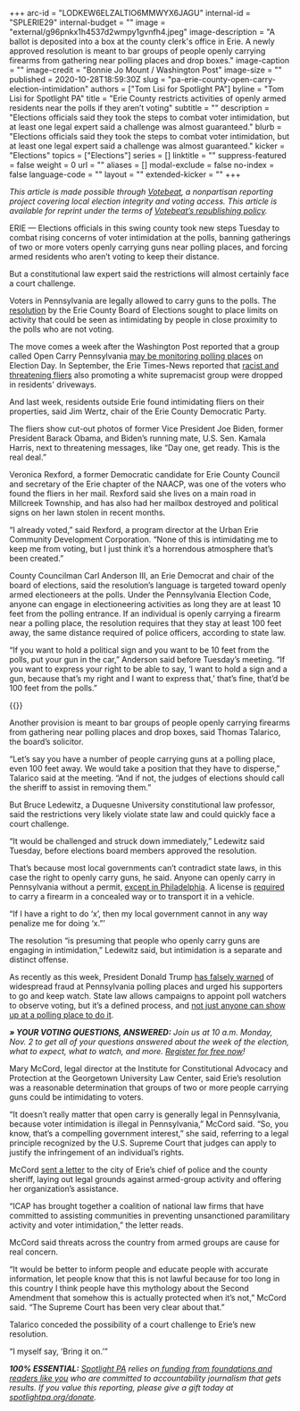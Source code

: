 +++
arc-id = "LODKEW6ELZALTIO6MMWYX6JAGU"
internal-id = "SPLERIE29"
internal-budget = ""
image = "external/g96pnkx1h4537d2wmpy1gvnfh4.jpeg"
image-description = "A ballot is deposited into a box at the county clerk's office in Erie. A newly approved resolution is meant to bar groups of people openly carrying firearms from gathering near polling places and drop boxes."
image-caption = ""
image-credit = "Bonnie Jo Mount / Washington Post"
image-size = ""
published = 2020-10-28T18:59:30Z
slug = "pa-erie-county-open-carry-election-intimidation"
authors = ["Tom Lisi for Spotlight PA"]
byline = "Tom Lisi for Spotlight PA"
title = "Erie County restricts activities of openly armed residents near the polls if they aren’t voting"
subtitle = ""
description = "Elections officials said they took the steps to combat voter intimidation, but at least one legal expert said a challenge was almost guaranteed."
blurb = "Elections officials said they took the steps to combat voter intimidation, but at least one legal expert said a challenge was almost guaranteed."
kicker = "Elections"
topics = ["Elections"]
series = []
linktitle = ""
suppress-featured = false
weight = 0
url = ""
aliases = []
modal-exclude = false
no-index = false
language-code = ""
layout = ""
extended-kicker = ""
+++

<i>This article is made possible through&nbsp;</i><a href="http://votebeat.org/"><i>Votebeat</i></a><i>, a nonpartisan reporting project covering local election integrity and voting access. This article is available for reprint under the terms of&nbsp;</i><a href="https://votebeat.org/republishing/"><i>Votebeat’s republishing policy</i></a><i>.</i>

ERIE — Elections officials in this swing county took new steps Tuesday to combat rising concerns of voter intimidation at the polls, banning gatherings of two or more voters openly carrying guns near polling places, and forcing armed residents who aren’t voting to keep their distance.

But a constitutional law expert said the restrictions will almost certainly face a court challenge.

Voters in Pennsylvania are legally allowed to carry guns to the polls. The <a href="https://eriecountypa.gov/wp-content/uploads/2020/10/10-27-20-Election-Board-Packet.pdf" target=_blank>resolution</a> by the Erie County Board of Elections sought to place limits on activity that could be seen as intimidating by people in close proximity to the polls who are not voting.

The move comes a week after the Washington Post reported that a group called Open Carry Pennsylvania <a href="https://www.washingtonpost.com/politics/amid-fears-of-election-day-chaos-one-county-prepares-for-anxious-days-after-the-vote/2020/10/17/c2c9e928-0a60-11eb-a166-dc429b380d10_story.html">may be monitoring polling places</a> on Election Day. In September, the Erie Times-News reported that <a href="https://www.goerie.com/story/news/politics/elections/2020/09/25/kkk-supportive-notes-dropped-in-erie-county-driveways/42691653/">racist and threatening fliers</a> also promoting a white supremacist group were dropped in residents' driveways.

And last week, residents outside Erie found intimidating fliers on their properties, said Jim Wertz, chair of the Erie County Democratic Party.

The fliers show cut-out photos of former Vice President Joe Biden, former President Barack Obama, and Biden’s running mate, U.S. Sen. Kamala Harris, next to threatening messages, like “Day one, get ready. This is the real deal.”

<script src="https://www.spotlightpa.org/embed.js" async></script><div data-spl-embed-version="1" data-spl-src="https://www.spotlightpa.org/embeds/newsletter/"></div>

Veronica Rexford, a former Democratic candidate for Erie County Council and secretary of the Erie chapter of the NAACP, was one of the voters who found the fliers in her mail. Rexford said she lives on a main road in Millcreek Township, and has also had her mailbox destroyed and political signs on her lawn stolen in recent months.

“I already voted,” said Rexford, a program director at the Urban Erie Community Development Corporation. “None of this is intimidating me to keep me from voting, but I just think it’s a horrendous atmosphere that’s been created.”

County Councilman Carl Anderson III, an Erie Democrat and chair of the board of elections, said the resolution’s language is targeted toward openly armed electioneers at the polls. Under the Pennsylvania Election Code, anyone can engage in electioneering activities as long they are at least 10 feet from the polling entrance. If an individual is openly carrying a firearm near a polling place, the resolution requires that they stay at least 100 feet away, the same distance required of police officers, according to state law.

“If you want to hold a political sign and you want to be 10 feet from the polls, put your gun in the car,” Anderson said before Tuesday’s meeting. “If you want to express your right to be able to say, ‘I want to hold a sign and a gun, because that’s my right and I want to express that,’ that’s fine, that’d be 100 feet from the polls.”

{{<picture src="external/x28kgh8dgjkj0y5r0nw83tvgbr.png" description="Residents outside Erie found intimidating fliers on their properties in October, said Jim Wertz, chair of the Erie County Democratic Party." caption="Residents outside Erie found intimidating fliers on their properties in October, said Jim Wertz, chair of the Erie County Democratic Party." credit="Courtesy Jim Wertz, Erie County Democratic Party ">}} 

Another provision is meant to bar groups of people openly carrying firearms from gathering near polling places and drop boxes, said Thomas Talarico, the board’s solicitor.

“Let’s say you have a number of people carrying guns at a polling place, even 100 feet away. We would take a position that they have to disperse,” Talarico said at the meeting. “And if not, the judges of elections should call the sheriff to assist in removing them.”

But Bruce Ledewitz, a Duquesne University constitutional law professor, said the restrictions very likely violate state law and could quickly face a court challenge.

“It would be challenged and struck down immediately,” Ledewitz said Tuesday, before elections board members approved the resolution.

That’s because most local governments can’t contradict state laws, in this case the right to openly carry guns, he said. Anyone can openly carry in Pennsylvania without a permit, <a href="https://www.phila.gov/2018-03-20-gun-control-policies/">except in Philadelphia</a>. A license is <a href="https://www.psp.pa.gov/firearms-information/Pages/Carrying-Firearms-in-Pennsylvania.aspx">required</a> to carry a firearm in a concealed way or to transport it in a vehicle.

“If I have a right to do ‘x’, then my local government cannot in any way penalize me for doing ‘x.”’

The resolution “is presuming that people who openly carry guns are engaging in intimidation,” Ledewitz said, but intimidation is a separate and distinct offense.

As recently as this week, President Donald Trump <a href="https://www.inquirer.com/politics/election/trump-poll-watchers-philadelphia-early-voting-20200929.html">has falsely warned</a> of widespread fraud at Pennsylvania polling places and urged his supporters to go and keep watch. State law allows campaigns to appoint poll watchers to observe voting, but it’s a defined process, and <a href="https://www.spotlightpa.org/news/2020/10/pa-poll-watchers-can-cant-do-election-day-explainer/">not just anyone can show up at a polling place to do it</a>.

<i><b>» YOUR VOTING QUESTIONS, ANSWERED:</b></i><i>&nbsp;Join us at 10 a.m. Monday, Nov. 2 to get all of your questions answered about the week of the election, what to expect, what to watch, and more.&nbsp;</i><a href="https://inquirer.zoom.us/webinar/register/5816037238914/WN_zovGJrYlQO2s1h_KThtM1w"><i>Register for free now</i></a><i>!</i>

Mary McCord, legal director at the Institute for Constitutional Advocacy and Protection at the Georgetown University Law Center, said Erie’s resolution was a reasonable determination that groups of two or more people carrying guns could be intimidating to voters.

“It doesn’t really matter that open carry is generally legal in Pennsylvania, because voter intimidation is illegal in Pennsylvania,” McCord said. “So, you know, that’s a compelling government interest,” she said, referring to a legal principle recognized by the U.S. Supreme Court that judges can apply to justify the infringement of an individual’s rights.

McCord <a href="https://www.law.georgetown.edu/icap/wp-content/uploads/sites/32/2020/10/ICAP-Erie-letter-pdf10-23-2020.pdf">sent a letter</a> to the city of Erie’s chief of police and the county sheriff, laying out legal grounds against armed-group activity and offering her organization’s assistance.

<script src="https://www.spotlightpa.org/embed.js" async></script><div data-spl-embed-version="1" data-spl-src="https://www.spotlightpa.org/embeds/cta/?url=https%3A%2F%2Fwww.spotlightpa.org%2Fdonate&eyebrow=BECOME%20A%20MEMBER&body=Make%20a%20gift%20today%20and%20help%20Spotlight%20PA%20continue%20to%20provide%20100%25%20essential%20reporting%20on%20the%20upcoming%20election%20in%20Pennsylvania.%20From%20court%20challenges%20to%20voter%20intimidation%2C%20our%20reporters%20are%20keeping%20watch%20for%20you.&cta=JOIN%20US%20NOW"></div>

“ICAP has brought together a coalition of national law firms that have committed to assisting communities in preventing unsanctioned paramilitary activity and voter intimidation,” the letter reads.

McCord said threats across the country from armed groups are cause for real concern.

“It would be better to inform people and educate people with accurate information, let people know that this is not lawful because for too long in this country I think people have this mythology about the Second Amendment that somehow this is actually protected when it’s not,” McCord said. “The Supreme Court has been very clear about that.”

Talarico conceded the possibility of a court challenge to Erie’s new resolution.

“I myself say, ‘Bring it on.’”

<i><b>100% ESSENTIAL:</b></i><i> </i><a href="https://www.spotlightpa.org/"><i>Spotlight PA</i></a><i> relies on</i><a href="https://www.spotlightpa.org/support"><i> funding from foundations and readers like you</i></a><i> who are committed to accountability journalism that gets results. If you value this reporting, please give a gift today at </i><a href="http://spotlightpa.org/donate"><i>spotlightpa.org/donate</i></a><i>.</i>

<script src="https://www.spotlightpa.org/embed.js" async></script><div data-spl-embed-version="1" data-spl-src="https://www.spotlightpa.org/embeds/tips/?tip_text=Are%20you%20a%20Pennsylvania%20resident%20with%20a%20voting%20or%20election%20question%3F%20Send%20it%20to%20Spotlight%20PA%20and%20we'll%20do%20our%20best%20to%20answer%20it.&flag_text=election%202020"></div>
